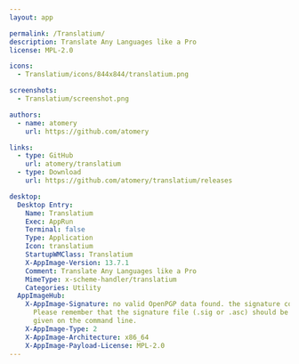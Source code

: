 ```yaml
---
layout: app

permalink: /Translatium/
description: Translate Any Languages like a Pro
license: MPL-2.0

icons:
  - Translatium/icons/844x844/translatium.png

screenshots:
  - Translatium/screenshot.png

authors:
  - name: atomery
    url: https://github.com/atomery

links:
  - type: GitHub
    url: atomery/translatium
  - type: Download
    url: https://github.com/atomery/translatium/releases

desktop:
  Desktop Entry:
    Name: Translatium
    Exec: AppRun
    Terminal: false
    Type: Application
    Icon: translatium
    StartupWMClass: Translatium
    X-AppImage-Version: 13.7.1
    Comment: Translate Any Languages like a Pro
    MimeType: x-scheme-handler/translatium
    Categories: Utility
  AppImageHub:
    X-AppImage-Signature: no valid OpenPGP data found. the signature could not be verified.
      Please remember that the signature file (.sig or .asc) should be the first file
      given on the command line.
    X-AppImage-Type: 2
    X-AppImage-Architecture: x86_64
    X-AppImage-Payload-License: MPL-2.0
---
```

